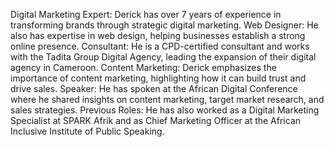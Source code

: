 Digital Marketing Expert:
Derick has over 7 years of experience in transforming brands through strategic digital marketing. 
Web Designer:
He also has expertise in web design, helping businesses establish a strong online presence. 
Consultant:
He is a CPD-certified consultant and works with the Tadita Group Digital Agency, leading the expansion of their digital agency in Cameroon. 
Content Marketing:
Derick emphasizes the importance of content marketing, highlighting how it can build trust and drive sales. 
Speaker:
He has spoken at the African Digital Conference where he shared insights on content marketing, target market research, and sales strategies. 
Previous Roles:
He has also worked as a Digital Marketing Specialist at SPARK Afrik and as Chief Marketing Officer at the African Inclusive Institute of Public Speaking.
<!---
NONGKI DERICK is a ✨ special ✨ repository because its `README.md` (this file) appears on your GitHub profile.
You can click the Preview link to take a look at your changes.
--->
